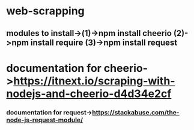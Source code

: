 # web-scrapping

## modules to install->(1)->npm install cheerio (2)->npm install require (3)->npm install request

# documentation for cheerio->https://itnext.io/scraping-with-nodejs-and-cheerio-d4d34e2cf

### documentation for request->https://stackabuse.com/the-node-js-request-module/
                          

